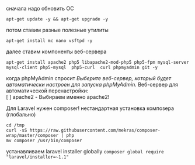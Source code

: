 сначала надо обновить ОС
```
apt-get update -y && apt-get upgrade -y
```

потом ставим разные полезные утилиты
```
apt-get install mc nano vsftpd -y    
```

далее ставим компоненты веб-сервера
```
apt-get install apache2 php5 libapache2-mod-php5 php5-fpm mysql-server mysql-client php5-mysql  php5-curl  curl phpmyadmin git -y
```

когда phpMyAdmin спросит *Выберите веб-сервер, который будет автоматически настроен для запуска phpMyAdmin.* 
Веб-сервер для автоматической перенастройки:                                    
[ ] apache2     - Выбираем именно apache2!

Для Laravel нужен composer!
нестандартная установка композера (глобально)
```
cd /tmp
curl -sS https://raw.githubusercontent.com/mekras/composer-wrap/master/composer | php
mv composer /usr/bin/composer
```

устанавливаем laravel installer globally
`composer global require "laravel/installer=~1.1"
`
